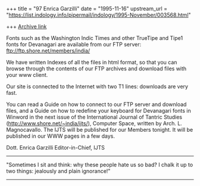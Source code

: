 +++
title = "97 Enrica Garzilli"
date = "1995-11-16"
upstream_url = "https://list.indology.info/pipermail/indology/1995-November/003568.html"

+++
[Archive link](https://list.indology.info/pipermail/indology/1995-November/003568.html)

Fonts such as the Washington Indic Times and other TrueTipe and Tipe1 fonts 
for Devanagari are available from our FTP server:
ftp://ftp.shore.net/members/india/

We have written Indexes of all the files in html format, so that you can 
browse through the contents of our FTP archives and download files with your 
www client.

Our site is connected to the Internet with two T1 lines: downloads are 
very fast.

You can read a Guide on how to connect to our FTP server and download 
files, and a Guide on how to redefine your keyboard for Devanagari fonts 
in Winword in the next issue of the International Journal of Tantric 
Studies (http://www.shore.net/~india/ijts/), Computer Space, written by 
Arch. L. Magnocavallo.
The IJTS will be published for our Members tonight. 
It will be published in our WWW pages in a few days.  

Dott. Enrica Garzilli
Editor-in-Chief, IJTS

******************************************************************************
"Sometimes I sit and think: why these people hate us so bad? I chalk it up 
to two things: jealously and plain ignorance!" 
******************************************************************************









